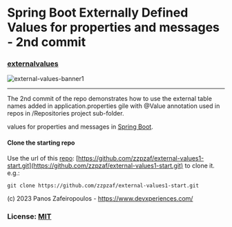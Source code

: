 # Spring Boot Externally Defined Values for properties and messages - 2nd commit

### [externalvalues](https://github.com/zzpzaf/external-values1-start)

![external-values-banner1](https://github.com/zzpzaf/external-values1-start/assets/41330248/9c5cd05f-7318-444a-893b-59353735b1e6)
           

-------


The 2nd commit of the repo demonstrates how to use the external table names added in application.properties gile with @Value annotation used in repos in /Repositories project sub-folder.


values for properties and messages in [Spring Boot](https://spring.io/).


#### Clone the starting repo

Use the url of this [repo](https://github.com/zzpzaf/external-values1-start.git): [https://github.com/zzpzaf/external-values1-start.git](https://github.com/zzpzaf/external-values1-start.git) to clone it. e.g.:

`git clone https://github.com/zzpzaf/external-values1-start.git`

(c) 2023 Panos Zafeiropoulos - https://www.devxperiences.com/
### License: [MIT](https://choosealicense.com/licenses/mit/)
